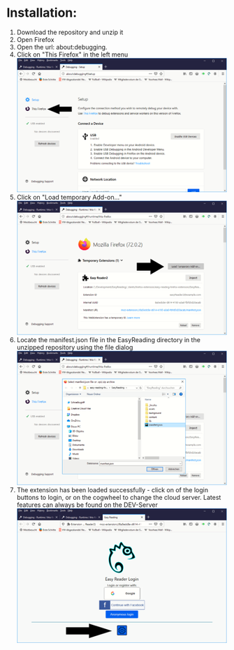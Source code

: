 # Installation:

1. Download the repository and unzip it
2. Open Firefox
3. Open the url: about:debugging.
4. Click on "This Firefox" in the left menu
![Step 4](img/step1.png)
5. Click on "Load temporary Add-on..."
![Step 5](img/step2.png)
6. Locate the manifest.json file in the EasyReading directory in the unzipped repository using the file dialog
![Step 5](img/step3.png)
7. The extension has been loaded successfully - click on of the login buttons to login, or on the cogwheel to change the cloud server. Latest features can always be found on the DEV-Server
![Step 5](img/step4.png)